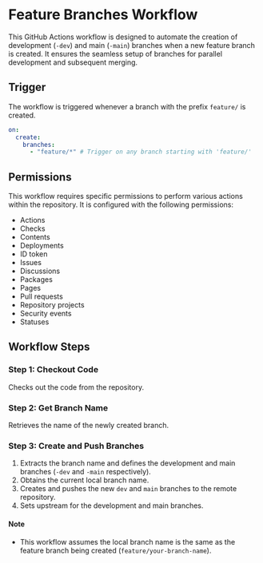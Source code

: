 
# Feature Branches Workflow

This GitHub Actions workflow is designed to automate the creation of development (`-dev`) and main (`-main`) branches when a new feature branch is created. It ensures the seamless setup of branches for parallel development and subsequent merging.

## Trigger

The workflow is triggered whenever a branch with the prefix `feature/` is created.

```yaml
on:
  create:
    branches:
      - "feature/*" # Trigger on any branch starting with 'feature/'
```

## Permissions

This workflow requires specific permissions to perform various actions within the repository. It is configured with the following permissions:

- Actions
- Checks
- Contents
- Deployments
- ID token
- Issues
- Discussions
- Packages
- Pages
- Pull requests
- Repository projects
- Security events
- Statuses

## Workflow Steps

### Step 1: Checkout Code

Checks out the code from the repository.

### Step 2: Get Branch Name

Retrieves the name of the newly created branch.

### Step 3: Create and Push Branches

1. Extracts the branch name and defines the development and main branches (`-dev` and `-main` respectively).
2. Obtains the current local branch name.
3. Creates and pushes the new `dev` and `main` branches to the remote repository.
4. Sets upstream for the development and main branches.

#### Note

- This workflow assumes the local branch name is the same as the feature branch being created (`feature/your-branch-name`).
